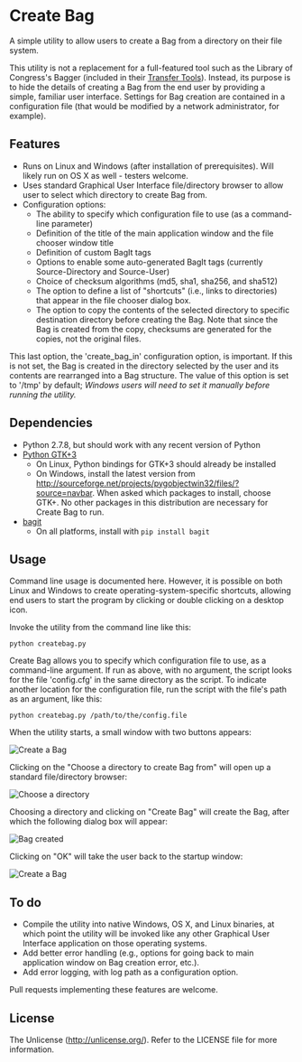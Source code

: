 # Create Bag

A simple utility to allow users to create a Bag from a directory on their file system.

This utility is not a replacement for a full-featured tool such as the Library of Congress's Bagger (included in their [Transfer Tools](http://sourceforge.net/projects/loc-xferutils/files/loc-bagger/)). Instead, its purpose is to hide the details of creating a Bag from the end user by providing a simple, familiar user interface. Settings for Bag creation are contained in a configuration file (that would be modified by a network administrator, for example).

## Features

* Runs on Linux and Windows (after installation of prerequisites). Will likely run on OS X as well - testers welcome.
* Uses standard Graphical User Interface file/directory browser to allow user to select which directory to create Bag from.
* Configuration options:
    * The ability to specify which configuration file to use (as a command-line parameter)
    * Definition of the title of the main application window and the file chooser window title
    * Definition of custom BagIt tags
    * Options to enable some auto-generated BagIt tags (currently Source-Directory and Source-User)
    * Choice of checksum algorithms (md5, sha1, sha256, and sha512)
    * The option to define a list of "shortcuts" (i.e., links to directories) that appear in the file chooser dialog box.
    * The option to copy the contents of the selected directory to specific destination directory before creating the Bag. Note that since the Bag is created from the copy, checksums are generated for the copies, not the original files.

This last option, the 'create_bag_in' configuration option, is important. If this is not set, the Bag is created in the directory selected by the user and its contents are rearranged into a Bag structure. The value of this option is set to '/tmp' by default; *Windows users will need to set it manually before running the utility.*




## Dependencies

* Python 2.7.8, but should work with any recent version of Python
* [Python GTK+3](http://python-gtk-3-tutorial.readthedocs.org/en/latest/index.html)
    * On Linux, Python bindings for GTK+3 should already be installed
    * On Windows, install the latest version from http://sourceforge.net/projects/pygobjectwin32/files/?source=navbar. When asked which packages to install, choose GTK+. No other packages in this distribution are necessary for Create Bag to run.
* [bagit](https://github.com/LibraryOfCongress/bagit-python)
    * On all platforms, install with `pip install bagit` 

## Usage

Command line usage is documented here. However, it is possible on both Linux and Windows to create operating-system-specific shortcuts, allowing end users to start the program by clicking or double clicking on a desktop icon.

Invoke the utility from the command line like this:

`python createbag.py`

Create Bag allows you to specify which configuration file to use, as a command-line argument. If run as above, with no argument, the script looks for the file 'config.cfg' in the same directory as the script. To indicate another location for the configuration file, run the script with the file's path as an argument, like this:

`python createbag.py /path/to/the/config.file`

When the utility starts, a small window with two buttons appears:

![Create a Bag](https://dl.dropboxusercontent.com/u/1015702/linked_to/createbag/createbag.png)

Clicking on the "Choose a directory to create Bag from" will open up a standard file/directory browser:

![Choose a directory](https://dl.dropboxusercontent.com/u/1015702/linked_to/createbag/choosefolder.png)

Choosing a directory and clicking on "Create Bag" will create the Bag, after which the following dialog box will appear:

![Bag created](https://dl.dropboxusercontent.com/u/1015702/linked_to/createbag/bagcreated.png)

Clicking on "OK" will take the user back to the startup window:

![Create a Bag](https://dl.dropboxusercontent.com/u/1015702/linked_to/createbag/createbag.png)

## To do

* Compile the utility into native Windows, OS X, and Linux binaries, at which point the utility will be invoked like any other Graphical User Interface application on those operating systems.
* Add better error handling (e.g., options for going back to main application window on Bag creation error, etc.).
* Add error logging, with log path as a configuration option.

Pull requests implementing these features are welcome.

## License

The Unlicense (http://unlicense.org/). Refer to the LICENSE file for more information.
